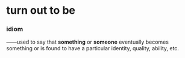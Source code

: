 # turn out to be

### idiom

——used to say that **something** or **someone** eventually becomes something or is found to have a particular identity, quality, ability, etc.

